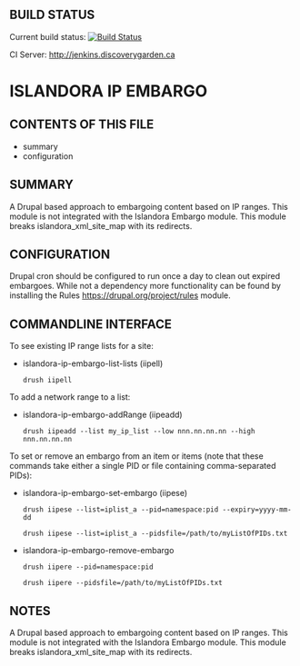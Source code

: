 BUILD STATUS
------------
Current build status:
[![Build Status](https://travis-ci.org/Islandora/islandora_ip_embargo.png?branch=7.x)](https://travis-ci.org/Islandora/islandora_ip_embargo)

CI Server:
http://jenkins.discoverygarden.ca

ISLANDORA IP EMBARGO
==================

CONTENTS OF THIS FILE
---------------------

 * summary
 * configuration

SUMMARY
-------

A Drupal based approach to embargoing content based on IP ranges.
This module is not integrated with the Islandora Embargo module.
This module breaks islandora_xml_site_map with its redirects. 

CONFIGURATION
-------------

Drupal cron should be configured to run once a day to clean out expired
embargoes.  While not a dependency more functionality can be found by
installing the Rules https://drupal.org/project/rules module.

COMMANDLINE INTERFACE
---------------------

To see existing IP range lists for a site:

- islandora-ip-embargo-list-lists (iipell)

  `drush iipell`

To add a network range to a list:

- islandora-ip-embargo-addRange (iipeadd)

  `drush iipeadd --list my_ip_list --low nnn.nn.nn.nn --high nnn.nn.nn.nn`


To set or remove an embargo from an item or items (note that these commands take either a single PID or file containing comma-separated PIDs):

- islandora-ip-embargo-set-embargo (iipese)

  `drush iipese --list=iplist_a --pid=namespace:pid --expiry=yyyy-mm-dd`

  `drush iipese --list=iplist_a --pidsfile=/path/to/myListOfPIDs.txt`

- islandora-ip-embargo-remove-embargo

  `drush iipere --pid=namespace:pid`

  `drush iipere --pidsfile=/path/to/myListOfPIDs.txt`

NOTES
---------

A Drupal based approach to embargoing content based on IP ranges.
This module is not integrated with the Islandora Embargo module.
This module breaks islandora_xml_site_map with its redirects. 
